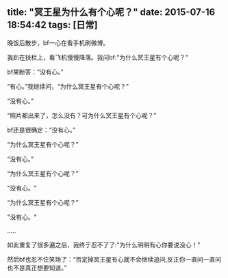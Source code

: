 title: "冥王星为什么有个心呢？"
date: 2015-07-16 18:54:42
tags: [日常]
---

晚饭后散步，bf一心在看手机刷微博。

我趴在扶栏上，看飞机慢慢降落。我问bf:"为什么冥王星有个心呢？"

bf果断答：“没有心。”

“有心。”我继续问，“为什么冥王星有个心呢？”

“没有心。”

“照片都出来了，怎么没有？可为什么冥王星有个心呢？”

bf还是很确定：“没有心。”

“为什么冥王星有个心呢？”

“没有心。”

“为什么冥王星有个心呢？”

"没有心。"

“为什么冥王星有个心呢？”

"没有心。"

.....

如此重复了很多遍之后，我终于忍不了了:"为什么明明有心你要说没心！"

然后bf也忍不住笑场了：“否定掉冥王星有心就不会继续追问,反正你一直问一直问也不是真正想要知道。”


